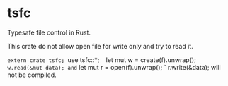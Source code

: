 # tsfc
Typesafe file control in Rust.

This crate do not allow open file for write only and try to read it.

`extern crate tsfc;
`use tsfc::*;
`
` let mut w = create(f).unwrap();
` w.read(&mut data);
and
` let mut r = open(f).unwrap();
` r.write(&data);
will not be compiled.

